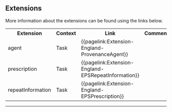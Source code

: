 ## Extensions

More information about the extensions can be found using the links below.

<table class="assets" title="Extensions list">
<tr>
<th class="width20">Extension</th>
<th class="width20">Context</th>
<th class="width30">Link</th>
<th class="width30">Comment</th>
</tr>
<tr>
<td>agent</td>
<td>Task</td>
<td>{{pagelink:Extension-England-ProvenanceAgent}}</td>
<td></td>
</tr>
<tr>    
<td>prescription</td>
<td>Task</td>
<td>{{pagelink:Extension-England-EPSRepeatInformation}}</td>
<td></td>
</tr>
<tr>    
<td>repeatInformation</td>
<td>Task</td>
<td>{{pagelink:Extension-England-EPSPrescription}}</td>
<td></td>
</tr>
</table>

---